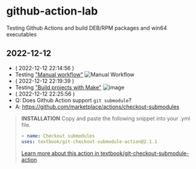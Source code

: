 # github-action-lab
Testing Github Actions and build DEB/RPM packages and win64 executables

## 2022-12-12

- ( 2022-12-12 22:14:56 )
- Testing ["Manual workflow"](https://github.com/jazzwang/github-action-lab/actions/new?category=automation)
![Manual Workflow](https://user-images.githubusercontent.com/76903/207067224-e496fb79-49a4-4908-aa29-6a13638050c3.png)
- ( 2022-12-12 22:19:39 )
- Testing ["Build projects with Make"](https://github.com/jazzwang/github-action-lab/actions/new?category=continuous-integration&query=make)
![image](https://user-images.githubusercontent.com/76903/207068575-d172bfab-8f35-40a6-bac3-34e6d5c928f6.png)
- ( 2022-12-12 22:25:56 )
- Q: Does Github Action support `git submodule`?
- A: https://github.com/marketplace/actions/checkout-submodules

>  **INSTALLATION**
>  Copy and paste the following snippet into your .yml file.
>
>  ```yaml
>  - name: Checkout submodules
>  uses: textbook/git-checkout-submodule-action@2.1.1
>  ```
>
>  [Learn more about this action in textbook/git-checkout-submodule-action](https://github.com/textbook/git-checkout-submodule-action)
